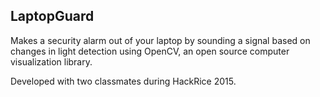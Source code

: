 ## LaptopGuard
Makes a security alarm out of your laptop by sounding a signal based on changes in light detection using OpenCV, an open source computer visualization library.

Developed with two classmates during HackRice 2015.